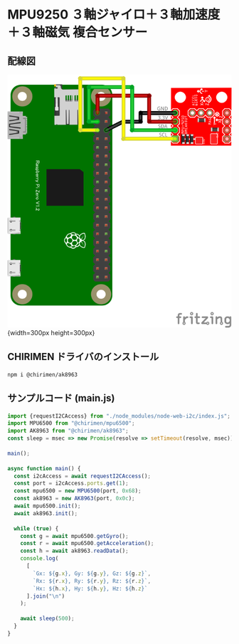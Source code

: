 # MPU9250 ３軸ジャイロ＋３軸加速度＋３軸磁気 複合センサー

## 配線図

![配線図](./schematic.png "schematic"){width=300px height=300px}

## CHIRIMEN ドライバのインストール

```shell
npm i @chirimen/ak8963
```

## サンプルコード (main.js)

```javascript
import {requestI2CAccess} from "./node_modules/node-web-i2c/index.js";
import MPU6500 from "@chirimen/mpu6500";
import AK8963 from "@chirimen/ak8963";
const sleep = msec => new Promise(resolve => setTimeout(resolve, msec));

main();

async function main() {
  const i2cAccess = await requestI2CAccess();
  const port = i2cAccess.ports.get(1);
  const mpu6500 = new MPU6500(port, 0x68);
  const ak8963 = new AK8963(port, 0x0c);
  await mpu6500.init();
  await ak8963.init();

  while (true) {
    const g = await mpu6500.getGyro();
    const r = await mpu6500.getAcceleration();
    const h = await ak8963.readData();
    console.log(
      [
        `Gx: ${g.x}, Gy: ${g.y}, Gz: ${g.z}`,
        `Rx: ${r.x}, Ry: ${r.y}, Rz: ${r.z}`,
        `Hx: ${h.x}, Hy: ${h.y}, Hz: ${h.z}`
      ].join("\n")
    );

    await sleep(500);
  }
}
```
